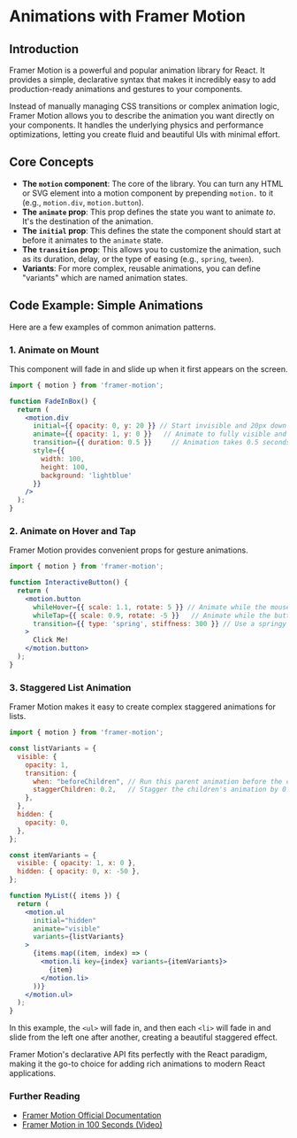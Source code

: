 # Animations with Framer Motion

## Introduction

Framer Motion is a powerful and popular animation library for React. It provides a simple, declarative syntax that makes it incredibly easy to add production-ready animations and gestures to your components.

Instead of manually managing CSS transitions or complex animation logic, Framer Motion allows you to describe the animation you want directly on your components. It handles the underlying physics and performance optimizations, letting you create fluid and beautiful UIs with minimal effort.

## Core Concepts

*   **The `motion` component**: The core of the library. You can turn any HTML or SVG element into a motion component by prepending `motion.` to it (e.g., `motion.div`, `motion.button`).
*   **The `animate` prop**: This prop defines the state you want to animate *to*. It's the destination of the animation.
*   **The `initial` prop**: This defines the state the component should start at before it animates to the `animate` state.
*   **The `transition` prop**: This allows you to customize the animation, such as its duration, delay, or the type of easing (e.g., `spring`, `tween`).
*   **Variants**: For more complex, reusable animations, you can define "variants" which are named animation states.

## Code Example: Simple Animations

Here are a few examples of common animation patterns.

### 1. Animate on Mount
This component will fade in and slide up when it first appears on the screen.

```jsx
import { motion } from 'framer-motion';

function FadeInBox() {
  return (
    <motion.div
      initial={{ opacity: 0, y: 20 }} // Start invisible and 20px down
      animate={{ opacity: 1, y: 0 }}   // Animate to fully visible and original position
      transition={{ duration: 0.5 }}     // Animation takes 0.5 seconds
      style={{
        width: 100,
        height: 100,
        background: 'lightblue'
      }}
    />
  );
}
```

### 2. Animate on Hover and Tap
Framer Motion provides convenient props for gesture animations.

```jsx
import { motion } from 'framer-motion';

function InteractiveButton() {
  return (
    <motion.button
      whileHover={{ scale: 1.1, rotate: 5 }} // Animate while the mouse is hovering
      whileTap={{ scale: 0.9, rotate: -5 }}   // Animate while the button is pressed
      transition={{ type: 'spring', stiffness: 300 }} // Use a springy physics-based animation
    >
      Click Me!
    </motion.button>
  );
}
```

### 3. Staggered List Animation
Framer Motion makes it easy to create complex staggered animations for lists.

```jsx
import { motion } from 'framer-motion';

const listVariants = {
  visible: {
    opacity: 1,
    transition: {
      when: "beforeChildren", // Run this parent animation before the children
      staggerChildren: 0.2,   // Stagger the children's animation by 0.2s
    },
  },
  hidden: {
    opacity: 0,
  },
};

const itemVariants = {
  visible: { opacity: 1, x: 0 },
  hidden: { opacity: 0, x: -50 },
};

function MyList({ items }) {
  return (
    <motion.ul
      initial="hidden"
      animate="visible"
      variants={listVariants}
    >
      {items.map((item, index) => (
        <motion.li key={index} variants={itemVariants}>
          {item}
        </motion.li>
      ))}
    </motion.ul>
  );
}
```
In this example, the `<ul>` will fade in, and then each `<li>` will fade in and slide from the left one after another, creating a beautiful staggered effect.

Framer Motion's declarative API fits perfectly with the React paradigm, making it the go-to choice for adding rich animations to modern React applications.

<div class="further-reading">
<h3>Further Reading</h3>
<ul>
  <li><a href="https://www.framer.com/motion/introduction/" target="_blank" rel="noopener noreferrer">Framer Motion Official Documentation</a></li>
  <li><a href="https://www.youtube.com/watch?v=2V1r_p_mmkE" target="_blank" rel="noopener noreferrer">Framer Motion in 100 Seconds (Video)</a></li>
</ul>
</div>